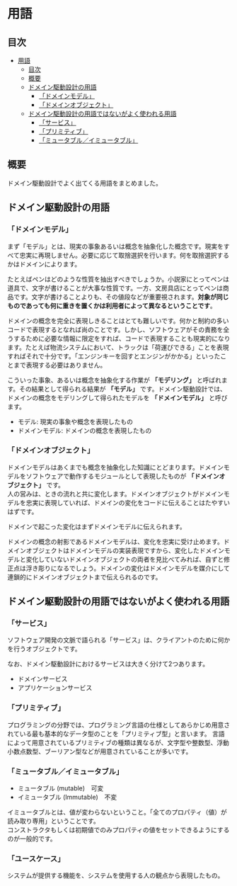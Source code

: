 # 用語

## 目次

- [用語](#用語)
  - [目次](#目次)
  - [概要](#概要)
  - [ドメイン駆動設計の用語](#ドメイン駆動設計の用語)
    - [「ドメインモデル」](#ドメインモデル)
    - [「ドメインオブジェクト」](#ドメインオブジェクト)
  - [ドメイン駆動設計の用語ではないがよく使われる用語](#ドメイン駆動設計の用語ではないがよく使われる用語)
    - [「サービス」](#サービス)
    - [「プリミティブ」](#プリミティブ)
    - [「ミュータブル／イミュータブル」](#ミュータブルイミュータブル)

## 概要

ドメイン駆動設計でよく出てくる用語をまとめました。

## ドメイン駆動設計の用語

### 「ドメインモデル」

まず「モデル」とは、現実の事象あるいは概念を抽象化した概念です。現実をすべて忠実に再現しません。必要に応じて取捨選択を行います。何を取捨選択するかはドメインによります。  

たとえばペンはどのような性質を抽出すべきでしょうか。小説家にとってペンは道具で、文字が書けることが大事な性質です。一方、文房具店にとってペンは商品です。文字が書けることよりも、その値段などが重要視されます。**対象が同じものであっても何に重きを置くかは利用者によって異なるということです**。  

ドメインの概念を完全に表現しきることはとても難しいです。何かと制約の多いコードで表現するとなれば尚のことです。しかし、ソフトウェアがその責務を全うするために必要な情報に限定をすれば、コードで表現することも現実的になります。たとえば物流システムにおいて、トラックは「荷運びできる」ことを表現すればそれで十分です。「エンジンキーを回すとエンジンがかかる」といったことまで表現する必要はありません。  

こういった事象、あるいは概念を抽象化する作業が **「モデリング」** と呼ばれます。その結果として得られる結果が **「モデル」** です。ドメイン駆動設計では、ドメインの概念をモデリングして得られたモデルを **「ドメインモデル」** と呼びます。

- モデル: 現実の事象や概念を表現したもの
- ドメインモデル: ドメインの概念を表現したもの

### 「ドメインオブジェクト」

ドメインモデルはあくまでも概念を抽象化した知識にとどまります。ドメインモデルをソフトウェアで動作するモジュールとして表現したものが **「ドメインオブジェクト」** です。  
人の営みは、ときの流れと共に変化します。ドメインオブジェクトがドメインモデルを忠実に表現していれば、ドメインの変化をコードに伝えることはたやすいはずです。  

ドメインで起こった変化はまずドメインモデルに伝えられます。  

ドメインの概念の射影であるドメインモデルは、変化を忠実に受け止めます。ドメインオブジェクトはドメインモデルの実装表現ですから、変化したドメインモデルと変化していないドメインオブジェクトの両者を見比べてみれば、自ずと修正点は浮き彫りになるでしょう。ドメインの変化はドメインモデルを媒介にして連鎖的にドメインオブジェクトまで伝えられるのです。  

## ドメイン駆動設計の用語ではないがよく使われる用語

### 「サービス」

ソフトウェア開発の文脈で語られる「サービス」は、クライアントのために何かを行うオブジェクトです。  

なお、ドメイン駆動設計におけるサービスは大きく分けて2つあります。  

- ドメインサービス
- アプリケーションサービス

### 「プリミティブ」

プログラミングの分野では、プログラミング言語の仕様としてあらかじめ用意されている最も基本的なデータ型のことを「プリミティブ型」と言います。 言語によって用意されているプリミティブの種類は異なるが、文字型や整数型、浮動小数点数型、ブーリアン型などが用意されていることが多いです。  

### 「ミュータブル／イミュータブル」

- ミュータブル (mutable)　可変  
- イミュータブル (Immutable)　不変  

イミュータブルとは、値が変わらないということ。「全てのプロパティ（値）が読み取り専用」ということです。  
コンストラクタもしくは初期値でのみプロパティの値をセットできるようにするのが一般的です。  

### 「ユースケース」

システムが提供する機能を、システムを使用する人の観点から表現したもの。
